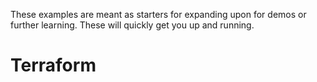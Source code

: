 These examples are meant as starters for expanding upon for demos or further learning. These will quickly get you up and running. 
# Terraform

